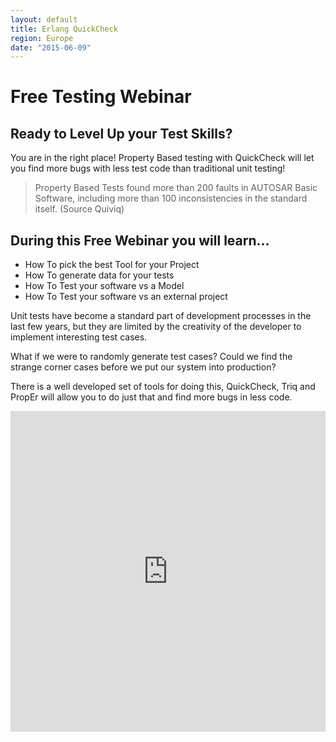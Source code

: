 ```yaml
---
layout: default
title: Erlang QuickCheck
region: Europe
date: "2015-06-09"
---
```


# Free Testing Webinar
## Ready to Level Up your Test Skills?

You are in the right place! Property Based testing with QuickCheck
will let you find more bugs with less test code than traditional unit testing!

> Property Based Tests found more than 200 faults in AUTOSAR Basic Software, including more than 100 inconsistencies in the standard itself.
> (Source Quiviq)


## During this Free Webinar you will learn...

* How To pick the best Tool for your Project
* How To generate data for your tests
* How To Test your software vs a Model
* How To Test your software vs an external project
 

Unit tests have become a standard part of development processes in the
last few years, but they are limited by the creativity of the
developer to implement interesting test cases. 

What if we were to randomly generate test cases? Could we find the
strange corner cases before we put our system into production?

There is a well developed set of tools for doing this, QuickCheck,
Triq and PropEr will allow you to do just that and find more bugs in
less code.



<iframe src="https://madmimi.com/signups/141642/iframe" scrolling="no" frameborder="0" height="513" style="max-width: 800px; width: 100%;"></iframe>
